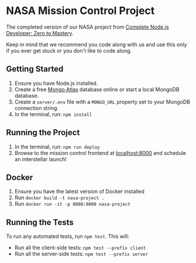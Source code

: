 # NASA Mission Control Project

The completed version of our NASA project from [Complete Node.js Developer: Zero to Mastery](https://academy.zerotomastery.io/p/learn-node-js?affcode=441520_1jw4f2ay).

Keep in mind that we recommend you code along with us and use this only if you ever get stuck or you don't like to code along.

## Getting Started

1. Ensure you have Node.js installed.
2. Create a free [Mongo Atlas](https://www.mongodb.com/atlas/database) database online or start a local MongoDB database.
3. Create a `server/.env` file with a `MONGO_URL` property set to your MongoDB connection string.
4. In the terminal, run: `npm install`

## Running the Project

1. In the terminal, run: `npm run deploy`
2. Browse to the mission control frontend at [localhost:8000](http://localhost:8000) and schedule an interstellar launch!

## Docker

1. Ensure you have the latest version of Docker installed
2. Run `docker build -t nasa-project .`
3. Run `docker run -it -p 8000:8000 nasa-project`

## Running the Tests

To run any automated tests, run `npm test`. This will: 
* Run all the client-side tests: `npm test --prefix client`
* Run all the server-side tests: `npm test --prefix server` 